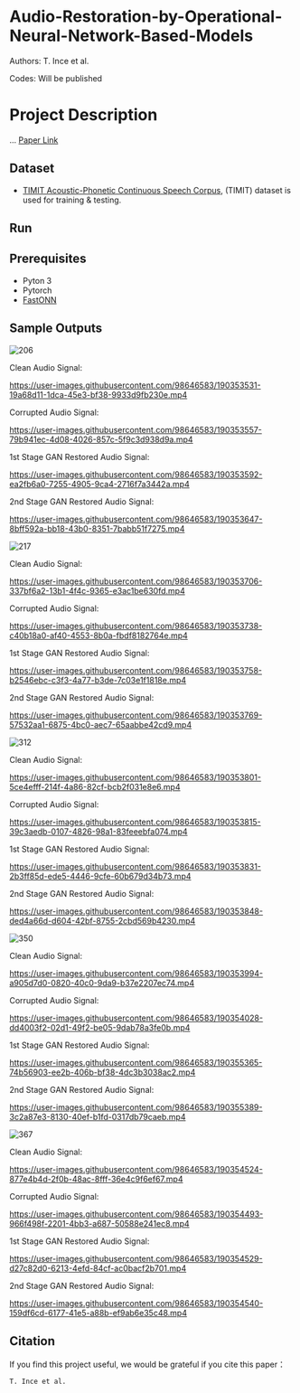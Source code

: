 # Audio-Restoration-by-Operational-Neural-Network-Based-Models

Authors: T. Ince et al.

Codes: Will be published

# Project Description

...
[Paper Link](https://arxiv.org/abs/2202.00589)


## Dataset

- [TIMIT Acoustic-Phonetic Continuous Speech Corpus]([http://2020.icbeb.org/CSPC2020](https://catalog.ldc.upenn.edu/LDC93s1)), (TIMIT) dataset is used for training & testing.

## Run


## Prerequisites
- Pyton 3
- Pytorch
- [FastONN](https://github.com/junaidmalik09/fastonn) 



## Sample Outputs

![206](https://user-images.githubusercontent.com/98646583/190353328-2a7519b9-d87e-429b-8bba-0e7aeffd1b6d.png)

Clean Audio Signal:

https://user-images.githubusercontent.com/98646583/190353531-19a68d11-1dca-45e3-bf38-9933d9fb230e.mp4

Corrupted Audio Signal:

https://user-images.githubusercontent.com/98646583/190353557-79b941ec-4d08-4026-857c-5f9c3d938d9a.mp4

1st Stage GAN Restored Audio Signal:

https://user-images.githubusercontent.com/98646583/190353592-ea2fb6a0-7255-4905-9ca4-2716f7a3442a.mp4

2nd Stage GAN Restored Audio Signal:

https://user-images.githubusercontent.com/98646583/190353647-8bff592a-bb18-43b0-8351-7babb51f7275.mp4

![217](https://user-images.githubusercontent.com/98646583/190354183-8069ea6c-9239-44f0-993a-12e94e58279d.png)

Clean Audio Signal:

https://user-images.githubusercontent.com/98646583/190353706-337bf6a2-13b1-4f4c-9365-e3ac1be630fd.mp4

Corrupted Audio Signal:

https://user-images.githubusercontent.com/98646583/190353738-c40b18a0-af40-4553-8b0a-fbdf8182764e.mp4

1st Stage GAN Restored Audio Signal:

https://user-images.githubusercontent.com/98646583/190353758-b2546ebc-c3f3-4a77-b3de-7c03e1f1818e.mp4

2nd Stage GAN Restored Audio Signal:

https://user-images.githubusercontent.com/98646583/190353769-57532aa1-6875-4bc0-aec7-65aabbe42cd9.mp4

![312](https://user-images.githubusercontent.com/98646583/190354221-d816fc2b-1d67-4d90-97ff-d98b1229c182.png)

Clean Audio Signal:

https://user-images.githubusercontent.com/98646583/190353801-5ce4efff-214f-4a86-82cf-bcb2f031e8e6.mp4

Corrupted Audio Signal:

https://user-images.githubusercontent.com/98646583/190353815-39c3aedb-0107-4826-98a1-83feeebfa074.mp4

1st Stage GAN Restored Audio Signal:

https://user-images.githubusercontent.com/98646583/190353831-2b3ff85d-ede5-4446-9cfe-60b679d34b73.mp4

2nd Stage GAN Restored Audio Signal:

https://user-images.githubusercontent.com/98646583/190353848-ded4a66d-d604-42bf-8755-2cbd569b4230.mp4

![350](https://user-images.githubusercontent.com/98646583/190354249-6b9cbe44-a397-4654-8bef-df3a5be6ed44.png)

Clean Audio Signal:

https://user-images.githubusercontent.com/98646583/190353994-a905d7d0-0820-40c0-9da9-b37e2207ec74.mp4

Corrupted Audio Signal:

https://user-images.githubusercontent.com/98646583/190354028-dd4003f2-02d1-49f2-be05-9dab78a3fe0b.mp4

1st Stage GAN Restored Audio Signal:

https://user-images.githubusercontent.com/98646583/190355365-74b56903-ee2b-406b-bf38-4dc3b3038ac2.mp4

2nd Stage GAN Restored Audio Signal:

https://user-images.githubusercontent.com/98646583/190355389-3c2a87e3-8130-40ef-b1fd-0317db79caeb.mp4

![367](https://user-images.githubusercontent.com/98646583/190354312-dab41532-9d75-4dca-ac07-d3aedc70d422.png)

Clean Audio Signal:

https://user-images.githubusercontent.com/98646583/190354524-877e4b4d-2f0b-48ac-8fff-36e4c9f6ef67.mp4

Corrupted Audio Signal:

https://user-images.githubusercontent.com/98646583/190354493-966f498f-2201-4bb3-a687-50588e241ec8.mp4

1st Stage GAN Restored Audio Signal:

https://user-images.githubusercontent.com/98646583/190354529-d27c82d0-6213-4efd-84cf-ac0bacf2b701.mp4

2nd Stage GAN Restored Audio Signal:

https://user-images.githubusercontent.com/98646583/190354540-159df6cd-6177-41e5-a88b-ef9ab6e35c48.mp4


## Citation
If you find this project useful, we would be grateful if you cite this paper：

```http
T. Ince et al.
```




